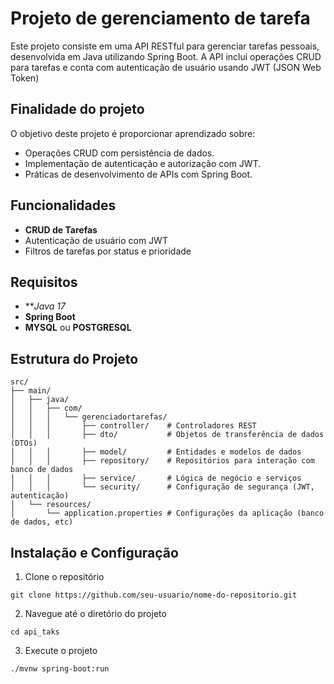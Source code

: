 # Projeto de gerenciamento de tarefa

Este projeto consiste em uma API RESTful para gerenciar tarefas pessoais, desenvolvida em Java utilizando Spring Boot. A API inclui operações CRUD para tarefas e conta com autenticação de usuário usando JWT (JSON Web Token)

## Finalidade do projeto

O objetivo deste projeto é proporcionar aprendizado sobre:

- Operações CRUD com persistência de dados.
- Implementação de autenticação e autorização com JWT.
- Práticas de desenvolvimento de APIs com Spring Boot.

## Funcionalidades
- **CRUD de Tarefas**
- Autenticação de usuário com JWT
- Filtros de tarefas por status e prioridade

## Requisitos
- ***Java 17*
- **Spring Boot**
- **MYSQL** ou **POSTGRESQL**

## Estrutura do Projeto

``` 
src/
├── main/
│   ├── java/
│   │   ├── com/
│   │   │   └── gerenciadortarefas/
│   │   │       ├── controller/    # Controladores REST
│   │   │       ├── dto/           # Objetos de transferência de dados (DTOs)
│   │   │       ├── model/         # Entidades e modelos de dados
│   │   │       ├── repository/    # Repositórios para interação com banco de dados
│   │   │       ├── service/       # Lógica de negócio e serviços
│   │   │       └── security/      # Configuração de segurança (JWT, autenticação)
│   └── resources/
│       └── application.properties # Configurações da aplicação (banco de dados, etc)
```

## Instalação e Configuração

1. Clone o repositório
```
git clone https://github.com/seu-usuario/nome-do-repositorio.git
```

2. Navegue até o diretório do projeto
```
cd api_taks
```

3. Execute o projeto
```
./mvnw spring-boot:run
```

